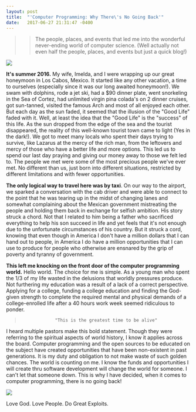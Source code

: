 ```yaml
---
layout: post
title:  "'Computer Programming: Why There\'s No Going Back'"
date:   2017-06-27 21:31:47 -0400
---
```



>>The people, places, and events that led me into the wonderful never-ending world of computer science. (Well actually not even half the people, places, and events but just a quick blog!)

![](http://i.imgur.com/TLDpHGMl.jpg?1)

**It's summer 2016.** My wife, Imelda, and I were wrapping up our great honeymoon in Los Cabos, Mexico. It started like any other vacation, a time to ourselves (especially since it was our long awaited honeymoon!). We swam with dolphins, rode a jet ski, had a $90 dinner plate, went snorkeling in the Sea of Cortez, had unlimited virgin pina colada's on 2 dinner cruises, got sun-tanned, visited the famous Arch and most of all enjoyed each other. But each day as the sun faded, it seemed that the illusion of the "Good Life" faded with it. Well, at least the idea that the "Good Life" is the "success" of this life. As the sun dropped from the edge of the sea and the tourist disappeared, the reality of this well-known tourist town came to light (Yes in the dark!). We got to meet many locals who spent their days trying to survive, like Lazarus at the mercy of the rich man, from the leftovers and mercy of those who have a better life and more options. This led us to spend our last day praying and giving our money away to those we felt led to. The people we met were some of the most precious people we've ever met. No different than us, just born into different situations, restricted by different limitations and with fewer opportunities.

**The only logical way to travel here was by taxi**. On our way to the airport, we sparked a conversation with the cab driver and were able to connect to the point that he was tearing up in the midst of changing lanes and somewhat complaining about the Mexican government mistreating the people and holding them back in exchange for selfish ambition. His story struck a chord. Not that I related to him being a father who sacrificed everything to help his son succeed in life and yet feels that it's not enough due to the unfortunate circumstances of his country. But it struck a cord, knowing that even though in America I don't have a million dollars that I can hand out to people, in America I do have a million opportunities that I can use to produce for people who otherwise are ensnared by the grip of poverty and tyranny of government.

**This left me knocking on the front door of the computer programming world.** Hello world. The choice for me is simple. As a young man who spent the 1/3 of my life wasted in the delusions that worldly pressures produce. Not furthering my education was a result of a lack of a correct perspective. Applying for a college, funding a college education and finding the God-given strength to complete the required mental and physical demands of a college-enrolled life after a 40 hours work week seemed ridiculous to ponder.
>                  "This is the greatest time to be alive"

I heard multiple pastors make this bold statement. Though they were referring to the spiritual aspects of world history, I know it applies across the board. Computer programming and the open sources to be educated on the subject have created opportunities that have been non-existent in past generations. It is my duty and obligation to not make waste of such golden chances. The world is counting on me. I know the funds and opportunities I will create thru software development will change the world for someone. I can't let that someone down. This is why I have decided, when it comes to computer programming, there is no going back!

![](http://i.imgur.com/Be5k3hY.jpg?1/)

Love God. Love People. Do Great Exploits.


